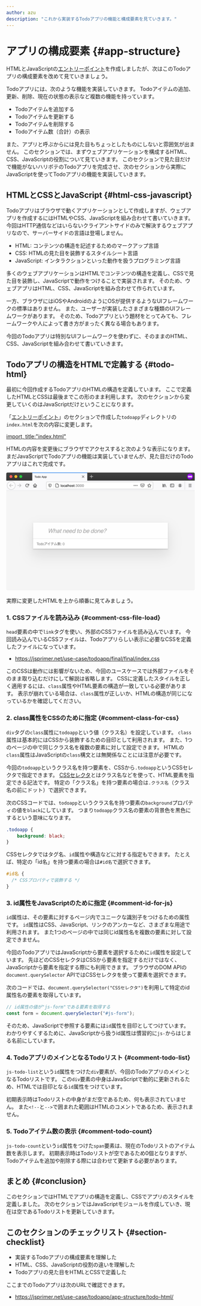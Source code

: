```yaml
---
author: azu
description: "これから実装するTodoアプリの機能と構成要素を見ていきます。"
---
```


# アプリの構成要素 {#app-structure}

HTMLとJavaScriptの[エントリーポイント][]を作成しましたが、次はこのTodoアプリの構成要素を改めて見ていきましょう。

Todoアプリには、次のような機能を実装していきます。
Todoアイテムの追加、更新、削除、現在の状態の表示など複数の機能を持っています。

- Todoアイテムを追加する
- Todoアイテムを更新する
- Todoアイテムを削除する
- Todoアイテム数（合計）の表示

また、アプリと呼ぶからには見た目もちょっとしたものにしないと雰囲気が出ません。
このセクションでは、まずウェブアプリケーションを構成するHTML、CSS、JavaScriptの役割について見ていきます。
このセクションで見た目だけで機能がないハリボテのTodoアプリを完成させ、次のセクションから実際にJavaScriptを使ってTodoアプリの機能を実装していきます。

## HTMLとCSSとJavaScript {#html-css-javascript}

Todoアプリはブラウザで動くアプリケーションとして作成しますが、ウェブアプリを作成するにはHTMLやCSS、JavaScriptを組み合わせて書いていきます。
今回はHTTP通信などはいらないクライアントサイドのみで解決するウェブアプリなので、サーバーサイドの言語は登場しません。

- HTML: コンテンツの構造を記述するためのマークアップ言語
- CSS: HTMLの見た目を装飾するスタイルシート言語
- JavaScript: インタラクションといった動作を扱うプログラミング言語

多くのウェブアプリケーションはHTMLでコンテンツの構造を定義し、CSSで見た目を装飾し、JavaScriptで動作をつけることで実装されます。
そのため、ウェブアプリはHTML、CSS、JavaScriptを組み合わせて作られています。

一方、ブラウザにはiOSやAndroidのようにOSが提供するようなUIフレームワークの標準はありません。
また、ユーザーが実装したさまざまな種類のUIフレームワークがあります。
そのため、Todoアプリという題材をとってみても、フレームワークや人によって書き方がまったく異なる場合もあります。

今回のTodoアプリは特別なUIフレームワークを使わずに、そのままのHTML、CSS、JavaScriptを組み合わせて書いていきます。

## Todoアプリの構造をHTMLで定義する {#todo-html}

最初に今回作成するTodoアプリのHTMLの構造を定義しています。
ここで定義したHTMLとCSSは最後までこの形のまま利用します。
次のセクションから変更していくのはJavaScriptだけということになります。

「[エントリーポイント][]」のセクションで作成した`todoapp`ディレクトリの`index.html`を次の内容に変更します。

[import, title:"index.html"](./todo-html/index.html)

HTMLの内容を変更後にブラウザでアクセスすると次のような表示になります。
まだJavaScriptでTodoアプリの機能は実装していませんが、見た目だけのTodoアプリはこれで完成です。

![todoappのHTMLとCSSによる骨組み](./img/todo-html.png)

実際に変更したHTMLを上から順番に見てみましょう。

### 1. CSSファイルを読み込み {#comment-css-file-load}

`head`要素の中で`link`タグを使い、外部のCSSファイルを読み込んでいます。
今回読み込んでいるCSSファイルは、Todoアプリらしい表示に必要なCSSを定義したファイルになっています。

- <https://jsprimer.net/use-case/todoapp/final/final/index.css>

このCSSは動作には影響がないため、今回のユースケースでは外部ファイルをそのまま取り込むだけにして解説は省略します。
CSSに定義したスタイルを正しく適用するには、`class`属性やHTML要素の構造が一致している必要があります。
表示が崩れている場合は、`class`属性が正しいか、HTMLの構造が同じになっているかを確認してください。

### 2. class属性をCSSのために指定 {#comment-class-for-css}

`div`タグの`class`属性に`todoapp`という値（クラス名）を設定しています。
`class`属性は基本的にはCSSから装飾するための目印として利用されます。
また、1つのページの中で同じクラス名を複数の要素に対して設定できます。
HTMLの`class`属性はJavaScriptの`class`構文とは無関係なことには注意が必要です。

今回の`todoapp`というクラス名を持つ要素を、CSSから`.todoapp`というCSSセレクタで指定できます。
[CSSセレクタ][]とはクラス名などを使って、HTML要素を指定できる記法です。
特定の「クラス名」を持つ要素の場合は`.クラス名`（クラス名の前にドット）で選択できます。

次のCSSコードでは、`todoapp`というクラス名を持つ要素の`background`プロパティの値を`black`にしています。
つまり`todoapp`クラス名の要素の背景色を黒色にするという意味になります。

```css
.todoapp {
    background: black;
}
```

CSSセレクタではタグ名、`id`属性や構造などに対する指定もできます。
たとえば、特定の「id名」を持つ要素の場合は`#id名`で選択できます。

```css
#id名 {
  /* CSSプロパティで装飾する */
}
```

### 3. id属性をJavaScriptのために指定 {#comment-id-for-js}

`id`属性は、その要素に対するページ内でユニークな識別子をつけるための属性です。
`id`属性はCSS、JavaScript、リンクのアンカーなど、さまざまな用途で利用されます。
また1つのページの中では同じid属性名を複数の要素に対して設定できません。

今回のTodoアプリではJavaScriptから要素を選択するために`id`属性を設定しています。
先ほどのCSSセレクタはCSSから要素を指定するだけではなく、JavaScriptから要素を指定する際にも利用できます。
ブラウザのDOM APIの`document.querySelector` APIではCSSセレクタを使って要素を選択できます。

次のコードでは、`document.querySelector("CSSセレクタ")`を利用して特定のid属性名の要素を取得しています。

<!-- doctest:disable -->
```js
// id属性の値が"js-form"である要素を取得する
const form = document.querySelector("#js-form");
```

そのため、JavaScriptで参照する要素には`id`属性を目印としてつけています。
わかりやすくするために、JavaScriptから扱うid属性は慣習的に`js-`からはじまる名前にしています。

### 4. TodoアプリのメインとなるTodoリスト {#comment-todo-list}

`js-todo-list`という`id`属性をつけた`div`要素が、今回のTodoアプリのメインとなるTodoリストです。
この`div`要素の中身はJavaScriptで動的に更新されるため、HTMLでは目印となる`id`属性をつけています。

初期表示時はTodoリストの中身がまだ空であるため、何も表示されていません。
また`<!--`と`-->`で囲まれた範囲はHTMLのコメントであるため、表示されません。

### 5. Todoアイテム数の表示 {#comment-todo-count}

`js-todo-count`という`id`属性をつけた`span`要素は、現在のTodoリストのアイテム数を表示します。
初期表示時はTodoリストが空であるため0個となりますが、Todoアイテムを追加や削除する際には合わせて更新する必要があります。

## まとめ {#conclusion}

このセクションではHTMLでアプリの構造を定義し、CSSでアプリのスタイルを定義しました。
次のセクションではJavaScriptモジュールを作成していき、現在は空であるTodoリストを更新していきます。

## このセクションのチェックリスト {#section-checklist}

- 実装するTodoアプリの構成要素を理解した
- HTML、CSS、JavaScriptの役割の違いを理解した
- Todoアプリの見た目をHTMLとCSSで定義した

ここまでのTodoアプリは次のURLで確認できます。

- <https://jsprimer.net/use-case/todoapp/app-structure/todo-html/>

<!-- sandpack:{
  "files": {
    "/src/App.js": {
      "path": "todo-html/src/App.js"
    },
    "/index.js": {
      "path": "todo-html/index.js"
    },
    "/src/index.js": {
      "code": "/* このファイルは本編とは無関係のファイルなので無視してください。 本編のindex.jsは一つ上のディレクトリにあります */",
      "hidden": true
    },
    "/index.html": {
      "path": "todo-html/index.html",
      "active": true
    }
  },
  "entry": "/index.js",
  "main": "/index.js",
  "environment": "static",
  "template": "vanilla",
  "options": {
    "showLineNumbers": true,
    "editorHeight": 550,
    "showConsole": true, 
    "showConsoleButton": true,
    "externalResources": ["https://jsprimer.net/use-case/todoapp/final/final/index.css"]
  },
  "honkitSettings": {
    "isOpen": true,
    "hideExitButton": true
  }
} -->

[エントリーポイント]: ../entrypoint/README.md
[CSSセレクタ]: https://developer.mozilla.org/ja/docs/Learn/CSS/Building_blocks/Selectors
